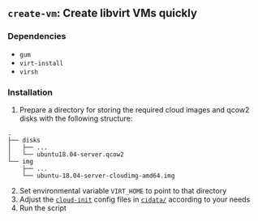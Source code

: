 ## `create-vm`: Create libvirt VMs quickly

### Dependencies

- `gum`
- `virt-install`
- `virsh`

### Installation

1. Prepare a directory for storing the required cloud images and qcow2 disks with the following structure:

```
.
├── disks
│   ├── ...
│   └── ubuntu18.04-server.qcow2
└── img
    ├── ...
    └── ubuntu-18.04-server-cloudimg-amd64.img
```

2. Set environmental variable `VIRT_HOME` to point to that directory
3. Adjust the [`cloud-init`](https://cloudinit.readthedocs.io/en/latest/reference/modules.html) config files in [`cidata/`](./cidata) according to your needs
4. Run the script
